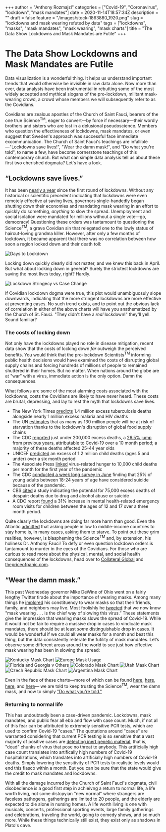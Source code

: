 +++
author = "Anthony Rozmajzl"
categories = ["Covid-19", "Coronavirus", "lockdown", "mask mandates"]
date = 2020-11-14T18:57:34Z
description = ""
draft = false
feature = "/images/stock-1863880_1920.png"
slug = "lockdowns and mask wearing refuted by data"
tags = ["lockdowns", "masks", "mask mandates", "mask wearing", "mask charts"]
title = "The Data Show Lockdowns and Mask Mandates are Futile"
+++

# The Data Show Lockdowns and Mask Mandates are Futile

Data visualization is a wonderful thing. It helps us understand important trends that would otherwise be invisible in raw data alone. Now more than ever, data analysts have been instrumental in rebutting some of the most widely accepted and mythical slogans of the pro-lockdown, militant mask-wearing crowd, a crowd whose members we will subsequently refer to as the Covidians. 

Covidians are zealous apostles of the Church of Saint Fauci, bearers of the one true Science<sup>TM</sup>, eager to convert&mdash;by force if necessary&mdash;their wordly brothers and sisters who are lost in a delusional pseudoscience. Members who question the effectiveness of lockdowns, mask mandates, or even suggest that Sweden's approach was successful face immediate excommunication. The Church of Saint Fauci's teachings are infallible&mdash;"Lockdowns save lives!", "Wear the damn mask!", and "Do what you're told", to name a few, have become cornerstone teachings of this contemporary church. But what can simple data analysis tell us about these first two cherished dogmata? Let's have a look.

## “Lockdowns save lives.”

It has been [nearly a year](https://www.bbc.com/news/world-52103747) since the first round of lockdowns. Without any historical or scientific precedent indicating that lockdowns were even remotely effective at saving lives, governors single-handedly began shutting down their economies and mandating mask wearing in an effort to quickly do something, *anything* to slow the spread. Unemployment and social isolation were mandated for millions without a single vote&mdash;go, democracy! Questioning these orders was tantamount to questioning the Science<sup>TM</sup>, a grave Covidian sin that relegated one to the lowly status of haircut-loving grandma killer. However, after only a few months of lockdown, it became apparent that there was no correlation between how soon a region locked down and their death toll:

![Days to Lockdown](https://www.aier.org/wp-content/uploads/2020/05/ED-AZ636_Rodger_16U_20200426130615-1-1.jpg)

Locking down quickly clearly did not matter, and we knew this back in April. But what about locking down in general? Surely the strictest lockdowns are saving the most lives today, right? Hardly.

![Lockdown Stringecy vs Case Change](/images/stringency-vs-change.png)

If Covidian lockdown dogma were true, this plot would unambiguosuly slope downwards, indicating that the more stringent lockdowns are more effective at preventing cases. No such trend exists, and to point out the obvious lack of correlation in either of the above charts will have you anathematized by the Church of St. Fauci. "They didn't have a *real* lockdown!" they'll yell. Sound familiar?

### The costs of locking down

Not only have the lockdowns played no role in disease mitigation, recent data show that the costs of locking down *far* outweigh the perceived benefits. You would think that the pro-lockdown Scientists<sup>TM</sup> informing public health decisions would have examined the costs of disrupting global supply chains and forcing hundreds of millions of people to remained shuttered in their homes. But no matter. When nations around the globe are at "war" with a virus, immediate action is the only option. Damn the consequences. 

What follows are some of the most alarming costs associated with the lockdowns, costs the Covidians are likely to have never heard. These costs are brutal, depressing, and lay to rest the myth that lockdowns save lives.

- The New York Times [predicts](https://www.nytimes.com/2020/08/03/health/coronavirus-tuberculosis-aids-malaria.html) 1.4 million excess tuberculosis deaths alongside nearly 1 million excess malaria and HIV deaths
- The UN [estimates](https://www.washingtonpost.com/world/national-security/un-pandemic-could-push-tens-of-millions-into-chronic-hunger/2020/07/13/0733e34e-c51e-11ea-a825-8722004e4150_story.html) that as many as 130 million people will be at risk of starvation thanks to the lockdown's disruption of global food supply chains
- The CDC [reported](https://www.cdc.gov/mmwr/volumes/69/wr/mm6942e2.htm) just under 200,000 excess deaths, a [26.5% jump](https://www.dailywire.com/news/new-cdc-numbers-show-lockdowns-deadly-toll-on-young-people) from previous years, attributable to Covid-19 over a 10 month period; a majority of these deaths affected 25-44 year olds
- UNICEF [predicted](https://www.unicef.org/press-releases/covid-19-devastates-already-fragile-health-systems-over-6000-additional-children) an excess of 1.2 million child deaths (ages 5 and under) over a six month period
- The Associate Press [linked](https://apnews.com/article/lifestyle-ap-top-news-understanding-the-outbreak-hunger-international-news-5cbee9693c52728a3808f4e7b4965cbd) virus-related hunger to 10,000 child deaths per month for the first year of the pandemic
- The CDC [conducted a week long survey in June](https://www.forbes.com/sites/jackkelly/2020/08/18/the-pandemic-has-caused-an-increase-in-anxiety-stress-depression-and-suicides/?sh=23f44a175863) finding that 25% of young adults between 18-24 years of age have considered suicide because of the pandemic.
- CBS [cited](https://www.cbsnews.com/news/coronavirus-deaths-suicides-drugs-alcohol-pandemic-75000/) a study indicating the potential for 75,000 excess deaths of despair: deaths due to drug and alcohol abuse or suicide
- A CDC report [found](https://thehill.com/policy/healthcare/525797-cdc-pediatric-visits-to-emergency-rooms-for-mental-health-problems?amp&__twitter_impression=true) a 31% increase in mental health-related emergency room visits for children between the ages of 12 and 17 over a three month period.

Quite clearly the lockdowns are doing far more harm than good. Even the Atlantic [admitted](https://www.theatlantic.com/international/archive/2020/08/coronavirus-pandemic-developing-world/614578/) that asking people in low to middle-income countries to stay home is, in many cases, asking them to starve. To point out these grim realities, however, is blaspheming the Science<sup>TM</sup> and, by extension, his holiness Dr. Anthony Fauci! To defy or even question lockdown orders is tantamount to murder in the eyes of the Covidians. For those who are curious to read more about the physical, mental, and social health consequences of the lockdowns, head over to [Collateral Global](https://collateralglobal.org) and [thepriceofpanic.com](http://thepriceofpanic.com).

## “Wear the damn mask.”

This past Wednesday governor Mike DeWine of Ohio went on a fairly lengthy Twitter tirade about the importance of wearing masks. Among many things he [implored](https://twitter.com/GovMikeDeWine/status/1326659271573069829?s=20) his constituency to wear masks so that their friends, family, and neighbors may live. Most foolishly he [tweeted](https://twitter.com/GovMikeDeWine/status/1326657870667128841?s=20) that we now know "mask wearing . . . is the chief way of slowing this virus.” These statements give the impression that wearing masks slows the spread of Covid-19. While it would not be fair to require a massive drop in cases to vindicate mask mandates, there should be at least *some* distinguishable drop in cases. It would be wonderful if we could all wear masks for a month and beat this thing, but the data consistently reiterate the futility of mask mandates. Let’s observe some different areas around the world to see just how effective mask wearing has been in slowing the spread:

![Kentucky Mask Chart](https://rationalground.com/wp-content/uploads/2020/10/10-9-Kentucky-Cases-2048x1476.png)
![Europe Mask Usage](/images/Europe-Mask-Usage.png)
![Florida and Georgia v Others](https://pbs.twimg.com/media/Emz1SqjUYAAC9tZ?format=jpg&name=large)
![Colorado Mask Chart](/images/colorado-mask-chart.png)
![Utah Mask Chart](/images/utah-mask-chart.png)
![Czech Republic Mask Chart](https://rationalground.com/wp-content/uploads/2020/10/10-17-Czech-vs-Sweden-2048x1384.png)
![Argentina Mask Chart](https://rationalground.com/wp-content/uploads/2020/10/10-14-Argentina-Cases-2048x1503.png)

Even in the face of these charts&mdash;more of which can be found [here](https://rationalground.com/mask-charts/), [here](https://rationalground.com/more-mask-charts/), [here](https://pjmedia.com/news-and-politics/matt-margolis/2020/10/06/do-masks-really-work-heres-what-the-charts-tell-us-n1009481), and [here](https://twitter.com/ianmSC/media)&mdash; we are told to keep trusting the Science<sup>TM</sup>, wear the damn mask, and now to simply ["Do what you're told."](https://twitter.com/deaceproducer/status/1327256913248198661?s=21)

### Returning to normal life

This has undoubtedly been a case-driven pandemic. Lockdowns, mask mandates, and public fear all ebb and flow with case count. Much, if not all of this fear can be attributed to extremely sensitive PCR tests, which are used to confirm Covid-19 "cases." The quotations around "cases" are warranted considering that current PCR testing is so sensitive that a vast majority of positive cases are [detecting inert genetic material](https://redstate.com/michael_thau/2020/09/03/ny-times-up-to-90-whove-tested-covid-positive-wrongly-diagnosed-truth-a-whole-lot-worse-pt-2-n253328), that is, "dead" chunks of virus that pose no threat to anybody. This artificially high case count translates into artifically high numbers of Covid-19 hospitalizations, which translates into artificially high numbers of Covid-19 deaths. Simply lowering the sensitivity of PCR tests to realistic levels would end this fiasco within a month. But you can be sure that the state would give the credit to mask mandates and lockdowns.

With all the damage incurred by the Church of Saint Fauci's dogmata, civil disobedience is a good first step in achieivng a return to normal life, a life worth living, not some distopyian "new normal" where strangers are faceless pathogens, gatherings are limited to 20 people, and the elderly are expected to die alone in nursing homes. A life worth living is one with musicals, concerts, professional sporting events, large family gatherings and celebrations, traveling the world, going to comedy shows, and so much more. While these things technically still exist, they exist only as shadows in Plato's cave. 
